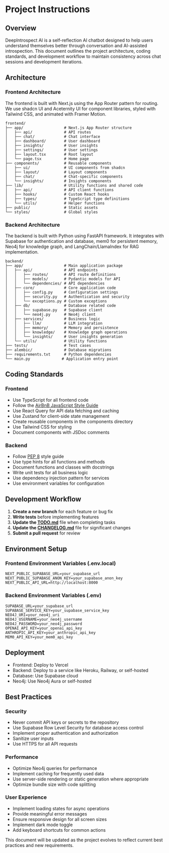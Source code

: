 # Project Instructions

## Overview

DeepIntrospect AI is a self-reflection AI chatbot designed to help users understand themselves better through conversation and AI-assisted introspection. This document outlines the project architecture, coding standards, and development workflow to maintain consistency across chat sessions and development iterations.

## Architecture

### Frontend Architecture

The frontend is built with Next.js using the App Router pattern for routing. We use shadcn UI and Aceternity UI for component libraries, styled with Tailwind CSS, and animated with Framer Motion.

```
frontend/
├── app/                  # Next.js App Router structure
│   ├── api/              # API routes
│   ├── chat/             # Chat interface
│   ├── dashboard/        # User dashboard
│   ├── insights/         # User insights
│   ├── settings/         # User settings
│   ├── layout.tsx        # Root layout
│   └── page.tsx          # Home page
├── components/           # Reusable components
│   ├── ui/               # UI components from shadcn
│   ├── layout/           # Layout components
│   ├── chat/             # Chat-specific components
│   └── insights/         # Insights components
├── lib/                  # Utility functions and shared code
│   ├── api/              # API client functions
│   ├── hooks/            # Custom React hooks
│   ├── types/            # TypeScript type definitions
│   └── utils/            # Helper functions
├── public/               # Static assets
└── styles/               # Global styles
```

### Backend Architecture

The backend is built with Python using FastAPI framework. It integrates with Supabase for authentication and database, mem0 for persistent memory, Neo4j for knowledge graph, and LangChain/LlamaIndex for RAG implementation.

```
backend/
├── app/                  # Main application package
│   ├── api/              # API endpoints
│   │   ├── routes/       # API route definitions
│   │   ├── models/       # Pydantic models for API
│   │   └── dependencies/ # API dependencies
│   ├── core/             # Core application code
│   │   ├── config.py     # Configuration settings
│   │   ├── security.py   # Authentication and security
│   │   └── exceptions.py # Custom exceptions
│   ├── db/               # Database related code
│   │   ├── supabase.py   # Supabase client
│   │   └── neo4j.py      # Neo4j client
│   ├── services/         # Business logic
│   │   ├── llm/          # LLM integration
│   │   ├── memory/       # Memory and persistence
│   │   ├── knowledge/    # Knowledge graph operations
│   │   └── insights/     # User insights generation
│   └── utils/            # Utility functions
├── tests/                # Test cases
├── alembic/              # Database migrations
├── requirements.txt      # Python dependencies
└── main.py              # Application entry point
```

## Coding Standards

### Frontend

- Use TypeScript for all frontend code
- Follow the [AirBnB JavaScript Style Guide](https://github.com/airbnb/javascript)
- Use React Query for API data fetching and caching
- Use Zustand for client-side state management
- Create reusable components in the components directory
- Use Tailwind CSS for styling
- Document components with JSDoc comments

### Backend

- Follow [PEP 8](https://www.python.org/dev/peps/pep-0008/) style guide
- Use type hints for all functions and methods
- Document functions and classes with docstrings
- Write unit tests for all business logic
- Use dependency injection pattern for services
- Use environment variables for configuration

## Development Workflow

1. **Create a new branch** for each feature or bug fix
2. **Write tests** before implementing features
3. **Update the [TODO.md](./TODO.md)** file when completing tasks
4. **Update the [CHANGELOG.md](./CHANGELOG.md)** file for significant changes
5. **Submit a pull request** for review

## Environment Setup

### Frontend Environment Variables (.env.local)

```
NEXT_PUBLIC_SUPABASE_URL=your_supabase_url
NEXT_PUBLIC_SUPABASE_ANON_KEY=your_supabase_anon_key
NEXT_PUBLIC_API_URL=http://localhost:8000
```

### Backend Environment Variables (.env)

```
SUPABASE_URL=your_supabase_url
SUPABASE_SERVICE_KEY=your_supabase_service_key
NEO4J_URI=your_neo4j_uri
NEO4J_USERNAME=your_neo4j_username
NEO4J_PASSWORD=your_neo4j_password
OPENAI_API_KEY=your_openai_api_key
ANTHROPIC_API_KEY=your_anthropic_api_key
MEM0_API_KEY=your_mem0_api_key
```

## Deployment

- Frontend: Deploy to Vercel
- Backend: Deploy to a service like Heroku, Railway, or self-hosted
- Database: Use Supabase cloud
- Neo4j: Use Neo4j Aura or self-hosted

## Best Practices

### Security

- Never commit API keys or secrets to the repository
- Use Supabase Row Level Security for database access control
- Implement proper authentication and authorization
- Sanitize user inputs
- Use HTTPS for all API requests

### Performance

- Optimize Neo4j queries for performance
- Implement caching for frequently used data
- Use server-side rendering or static generation where appropriate
- Optimize bundle size with code splitting

### User Experience

- Implement loading states for async operations
- Provide meaningful error messages
- Ensure responsive design for all screen sizes
- Implement dark mode toggle
- Add keyboard shortcuts for common actions

This document will be updated as the project evolves to reflect current best practices and new requirements.